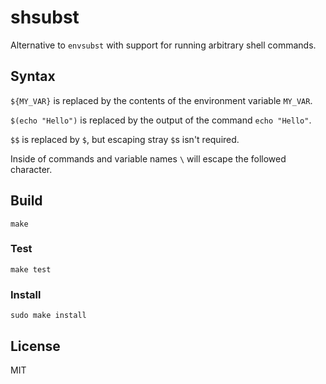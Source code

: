 # shsubst

Alternative to `envsubst` with support for running arbitrary shell commands.

## Syntax

`${MY_VAR}` is replaced by the contents of the environment variable `MY_VAR`.

`$(echo "Hello")` is replaced by the output of the command `echo "Hello"`.

`$$` is replaced by `$`, but escaping stray `$`s isn't required.

Inside of commands and variable names `\` will escape the followed character.

## Build

`make`

### Test

`make test`

### Install

`sudo make install`

## License

MIT
